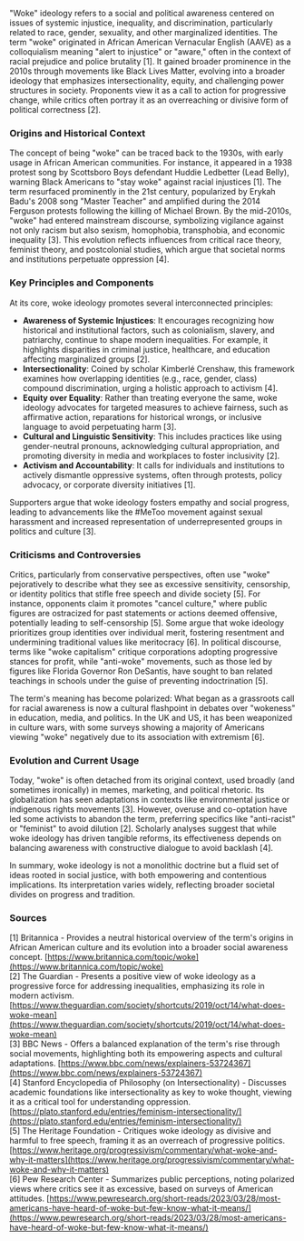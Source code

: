 "Woke" ideology refers to a social and political awareness centered on issues of systemic injustice, inequality, and discrimination, particularly related to race, gender, sexuality, and other marginalized identities. The term "woke" originated in African American Vernacular English (AAVE) as a colloquialism meaning "alert to injustice" or "aware," often in the context of racial prejudice and police brutality [1]. It gained broader prominence in the 2010s through movements like Black Lives Matter, evolving into a broader ideology that emphasizes intersectionality, equity, and challenging power structures in society. Proponents view it as a call to action for progressive change, while critics often portray it as an overreaching or divisive form of political correctness [2].

### Origins and Historical Context
The concept of being "woke" can be traced back to the 1930s, with early usage in African American communities. For instance, it appeared in a 1938 protest song by Scottsboro Boys defendant Huddie Ledbetter (Lead Belly), warning Black Americans to "stay woke" against racial injustices [1]. The term resurfaced prominently in the 21st century, popularized by Erykah Badu's 2008 song "Master Teacher" and amplified during the 2014 Ferguson protests following the killing of Michael Brown. By the mid-2010s, "woke" had entered mainstream discourse, symbolizing vigilance against not only racism but also sexism, homophobia, transphobia, and economic inequality [3]. This evolution reflects influences from critical race theory, feminist theory, and postcolonial studies, which argue that societal norms and institutions perpetuate oppression [4].

### Key Principles and Components
At its core, woke ideology promotes several interconnected principles:
- **Awareness of Systemic Injustices**: It encourages recognizing how historical and institutional factors, such as colonialism, slavery, and patriarchy, continue to shape modern inequalities. For example, it highlights disparities in criminal justice, healthcare, and education affecting marginalized groups [2].
- **Intersectionality**: Coined by scholar Kimberlé Crenshaw, this framework examines how overlapping identities (e.g., race, gender, class) compound discrimination, urging a holistic approach to activism [4].
- **Equity over Equality**: Rather than treating everyone the same, woke ideology advocates for targeted measures to achieve fairness, such as affirmative action, reparations for historical wrongs, or inclusive language to avoid perpetuating harm [3].
- **Cultural and Linguistic Sensitivity**: This includes practices like using gender-neutral pronouns, acknowledging cultural appropriation, and promoting diversity in media and workplaces to foster inclusivity [2].
- **Activism and Accountability**: It calls for individuals and institutions to actively dismantle oppressive systems, often through protests, policy advocacy, or corporate diversity initiatives [1].

Supporters argue that woke ideology fosters empathy and social progress, leading to advancements like the #MeToo movement against sexual harassment and increased representation of underrepresented groups in politics and culture [3].

### Criticisms and Controversies
Critics, particularly from conservative perspectives, often use "woke" pejoratively to describe what they see as excessive sensitivity, censorship, or identity politics that stifle free speech and divide society [5]. For instance, opponents claim it promotes "cancel culture," where public figures are ostracized for past statements or actions deemed offensive, potentially leading to self-censorship [5]. Some argue that woke ideology prioritizes group identities over individual merit, fostering resentment and undermining traditional values like meritocracy [6]. In political discourse, terms like "woke capitalism" critique corporations adopting progressive stances for profit, while "anti-woke" movements, such as those led by figures like Florida Governor Ron DeSantis, have sought to ban related teachings in schools under the guise of preventing indoctrination [5].

The term's meaning has become polarized: What began as a grassroots call for racial awareness is now a cultural flashpoint in debates over "wokeness" in education, media, and politics. In the UK and US, it has been weaponized in culture wars, with some surveys showing a majority of Americans viewing "woke" negatively due to its association with extremism [6].

### Evolution and Current Usage
Today, "woke" is often detached from its original context, used broadly (and sometimes ironically) in memes, marketing, and political rhetoric. Its globalization has seen adaptations in contexts like environmental justice or indigenous rights movements [3]. However, overuse and co-optation have led some activists to abandon the term, preferring specifics like "anti-racist" or "feminist" to avoid dilution [2]. Scholarly analyses suggest that while woke ideology has driven tangible reforms, its effectiveness depends on balancing awareness with constructive dialogue to avoid backlash [4].

In summary, woke ideology is not a monolithic doctrine but a fluid set of ideas rooted in social justice, with both empowering and contentious implications. Its interpretation varies widely, reflecting broader societal divides on progress and tradition.

### Sources
[1] Britannica - Provides a neutral historical overview of the term's origins in African American culture and its evolution into a broader social awareness concept. [https://www.britannica.com/topic/woke](https://www.britannica.com/topic/woke)  
[2] The Guardian - Presents a positive view of woke ideology as a progressive force for addressing inequalities, emphasizing its role in modern activism. [https://www.theguardian.com/society/shortcuts/2019/oct/14/what-does-woke-mean](https://www.theguardian.com/society/shortcuts/2019/oct/14/what-does-woke-mean)  
[3] BBC News - Offers a balanced explanation of the term's rise through social movements, highlighting both its empowering aspects and cultural adaptations. [https://www.bbc.com/news/explainers-53724367](https://www.bbc.com/news/explainers-53724367)  
[4] Stanford Encyclopedia of Philosophy (on Intersectionality) - Discusses academic foundations like intersectionality as key to woke thought, viewing it as a critical tool for understanding oppression. [https://plato.stanford.edu/entries/feminism-intersectionality/](https://plato.stanford.edu/entries/feminism-intersectionality/)  
[5] The Heritage Foundation - Critiques woke ideology as divisive and harmful to free speech, framing it as an overreach of progressive politics. [https://www.heritage.org/progressivism/commentary/what-woke-and-why-it-matters](https://www.heritage.org/progressivism/commentary/what-woke-and-why-it-matters)  
[6] Pew Research Center - Summarizes public perceptions, noting polarized views where critics see it as excessive, based on surveys of American attitudes. [https://www.pewresearch.org/short-reads/2023/03/28/most-americans-have-heard-of-woke-but-few-know-what-it-means/](https://www.pewresearch.org/short-reads/2023/03/28/most-americans-have-heard-of-woke-but-few-know-what-it-means/)